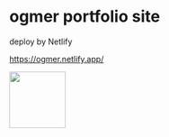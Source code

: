# ogmer portfolio site

deploy by Netlify

https://ogmer.netlify.app/

<img src="https://user-images.githubusercontent.com/52206772/184557935-ab5908ef-44b5-418d-b25c-d7f75e43c77f.gif" width="100">
